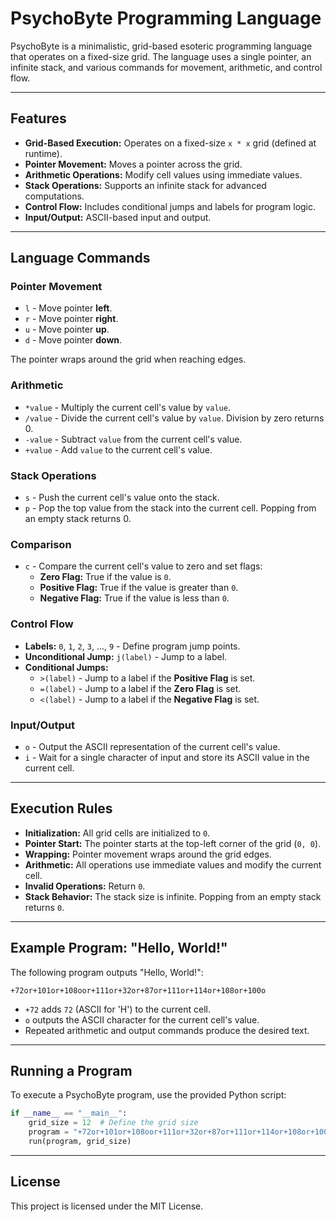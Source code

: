 
# PsychoByte Programming Language

PsychoByte is a minimalistic, grid-based esoteric programming language that operates on a fixed-size grid. The language uses a single pointer, an infinite stack, and various commands for movement, arithmetic, and control flow.

---

## Features

- **Grid-Based Execution:** Operates on a fixed-size `x * x` grid (defined at runtime).
- **Pointer Movement:** Moves a pointer across the grid.
- **Arithmetic Operations:** Modify cell values using immediate values.
- **Stack Operations:** Supports an infinite stack for advanced computations.
- **Control Flow:** Includes conditional jumps and labels for program logic.
- **Input/Output:** ASCII-based input and output.

---

## Language Commands

### Pointer Movement
- `l` - Move pointer **left**.
- `r` - Move pointer **right**.
- `u` - Move pointer **up**.
- `d` - Move pointer **down**.

The pointer wraps around the grid when reaching edges.

### Arithmetic
- `*value` - Multiply the current cell's value by `value`.
- `/value` - Divide the current cell's value by `value`. Division by zero returns 0.
- `-value` - Subtract `value` from the current cell's value.
- `+value` - Add `value` to the current cell's value.

### Stack Operations
- `s` - Push the current cell's value onto the stack.
- `p` - Pop the top value from the stack into the current cell. Popping from an empty stack returns 0.

### Comparison
- `c` - Compare the current cell's value to zero and set flags:
  - **Zero Flag:** True if the value is `0`.
  - **Positive Flag:** True if the value is greater than `0`.
  - **Negative Flag:** True if the value is less than `0`.

### Control Flow
- **Labels:** `0`, `1`, `2`, `3`, ..., `9` - Define program jump points.
- **Unconditional Jump:** `j(label)` - Jump to a label.
- **Conditional Jumps:**
  - `>(label)` - Jump to a label if the **Positive Flag** is set.
  - `=(label)` - Jump to a label if the **Zero Flag** is set.
  - `<(label)` - Jump to a label if the **Negative Flag** is set.

### Input/Output
- `o` - Output the ASCII representation of the current cell's value.
- `i` - Wait for a single character of input and store its ASCII value in the current cell.

---

## Execution Rules

- **Initialization:** All grid cells are initialized to `0`.
- **Pointer Start:** The pointer starts at the top-left corner of the grid (`0, 0`).
- **Wrapping:** Pointer movement wraps around the grid edges.
- **Arithmetic:** All operations use immediate values and modify the current cell.
- **Invalid Operations:** Return `0`.
- **Stack Behavior:** The stack size is infinite. Popping from an empty stack returns `0`.

---

## Example Program: "Hello, World!"

The following program outputs "Hello, World!":

```plaintext
+72or+101or+108oor+111or+32or+87or+111or+114or+108or+100o
```

- `+72` adds `72` (ASCII for 'H') to the current cell.
- `o` outputs the ASCII character for the current cell's value.
- Repeated arithmetic and output commands produce the desired text.

---

## Running a Program

To execute a PsychoByte program, use the provided Python script:

```python
if __name__ == "__main__":
    grid_size = 12  # Define the grid size
    program = "+72or+101or+108oor+111or+32or+87or+111or+114or+108or+100o"
    run(program, grid_size)
```

---

## License

This project is licensed under the MIT License.
